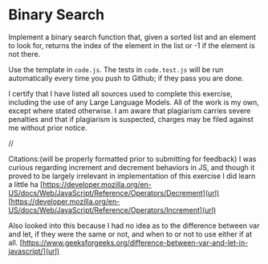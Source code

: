 # Binary Search

Implement a binary search function that, given a sorted list and an element to
look for, returns the index of the element in the list or -1 if the element is
not there.

Use the template in `code.js`. The tests in `code.test.js` will be run
automatically every time you push to Github; if they pass you are done.

I certify that I have listed all sources used to complete this exercise, including the use of any Large Language Models. All of the work is my own, except where stated otherwise. I am aware that plagiarism carries severe penalties and that if plagiarism is suspected, charges may be filed against me without prior notice.

//

Citations:(will be properly formatted prior to submitting for feedback)
I was curious regarding increment and decrement behaviors in JS, 
and though it proved to be largely irrelevant in implementation of this exercise I did learn a little ha
[https://developer.mozilla.org/en-US/docs/Web/JavaScript/Reference/Operators/Decrement](url)
[https://developer.mozilla.org/en-US/docs/Web/JavaScript/Reference/Operators/Increment](url)

Also looked into this because I had no idea as to the difference between var and let, if they were the same or not, and when to or not to use either if at all.
[https://www.geeksforgeeks.org/difference-between-var-and-let-in-javascript/](url)
